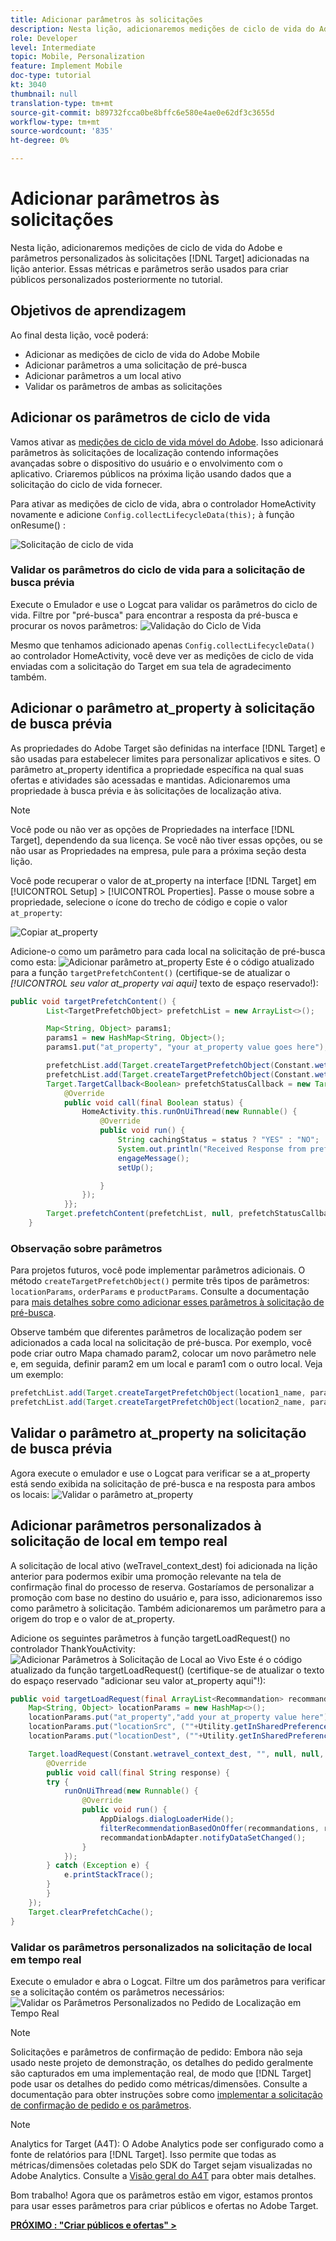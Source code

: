 ```yaml
---
title: Adicionar parâmetros às solicitações
description: Nesta lição, adicionaremos medições de ciclo de vida do Adobe e parâmetros personalizados às solicitações do Target adicionadas na lição anterior. Essas métricas e parâmetros serão usados para criar públicos personalizados posteriormente no tutorial.
role: Developer
level: Intermediate
topic: Mobile, Personalization
feature: Implement Mobile
doc-type: tutorial
kt: 3040
thumbnail: null
translation-type: tm+mt
source-git-commit: b89732fcca0be8bffc6e580e4ae0e62df3c3655d
workflow-type: tm+mt
source-wordcount: '835'
ht-degree: 0%

---
```



# Adicionar parâmetros às solicitações

Nesta lição, adicionaremos medições de ciclo de vida do Adobe e parâmetros personalizados às solicitações [!DNL Target] adicionadas na lição anterior. Essas métricas e parâmetros serão usados para criar públicos personalizados posteriormente no tutorial.

## Objetivos de aprendizagem

Ao final desta lição, você poderá:

* Adicionar as medições de ciclo de vida do Adobe Mobile
* Adicionar parâmetros a uma solicitação de pré-busca
* Adicionar parâmetros a um local ativo
* Validar os parâmetros de ambas as solicitações

## Adicionar os parâmetros de ciclo de vida

Vamos ativar as [medições de ciclo de vida móvel do Adobe](https://docs.adobe.com/content/help/en/mobile-services/android/metrics.html). Isso adicionará parâmetros às solicitações de localização contendo informações avançadas sobre o dispositivo do usuário e o envolvimento com o aplicativo. Criaremos públicos na próxima lição usando dados que a solicitação do ciclo de vida fornecer.

Para ativar as medições de ciclo de vida, abra o controlador HomeActivity novamente e adicione `Config.collectLifecycleData(this);` à função onResume() :

![Solicitação de ciclo de vida](assets/lifecycle_code.jpg)

### Validar os parâmetros do ciclo de vida para a solicitação de busca prévia

Execute o Emulador e use o Logcat para validar os parâmetros do ciclo de vida. Filtre por &quot;pré-busca&quot; para encontrar a resposta da pré-busca e procurar os novos parâmetros:
![Validação do Ciclo de Vida](assets/lifecycle_validation.jpg)

Mesmo que tenhamos adicionado apenas `Config.collectLifecycleData()` ao controlador HomeActivity, você deve ver as medições de ciclo de vida enviadas com a solicitação do Target em sua tela de agradecimento também.

## Adicionar o parâmetro at_property à solicitação de busca prévia

As propriedades do Adobe Target são definidas na interface [!DNL Target] e são usadas para estabelecer limites para personalizar aplicativos e sites. O parâmetro at_property identifica a propriedade específica na qual suas ofertas e atividades são acessadas e mantidas. Adicionaremos uma propriedade à busca prévia e às solicitações de localização ativa.

>[!NOTE]
>
>Você pode ou não ver as opções de Propriedades na interface [!DNL Target], dependendo da sua licença. Se você não tiver essas opções, ou se não usar as Propriedades na empresa, pule para a próxima seção desta lição.

Você pode recuperar o valor de at_property na interface [!DNL Target] em [!UICONTROL Setup] > [!UICONTROL Properties].  Passe o mouse sobre a propriedade, selecione o ícone do trecho de código e copie o valor `at_property`:

![Copiar at_property](assets/at_property_interface.jpg)

Adicione-o como um parâmetro para cada local na solicitação de pré-busca como esta:
![Adicionar parâmetro at_property](assets/params_at_property.jpg)
Este é o código atualizado para a função `targetPrefetchContent()` (certifique-se de atualizar o _[!UICONTROL seu valor at_property vai aqui]_ texto de espaço reservado!):

```java
public void targetPrefetchContent() {
        List<TargetPrefetchObject> prefetchList = new ArrayList<>();

        Map<String, Object> params1;
        params1 = new HashMap<String, Object>();
        params1.put("at_property", "your at_property value goes here");

        prefetchList.add(Target.createTargetPrefetchObject(Constant.wetravel_engage_home, params1));
        prefetchList.add(Target.createTargetPrefetchObject(Constant.wetravel_engage_search, params1));
        Target.TargetCallback<Boolean> prefetchStatusCallback = new Target.TargetCallback<Boolean>() {
            @Override
            public void call(final Boolean status) {
                HomeActivity.this.runOnUiThread(new Runnable() {
                    @Override
                    public void run() {
                        String cachingStatus = status ? "YES" : "NO";
                        System.out.println("Received Response from prefetch : " + cachingStatus);
                        engageMessage();
                        setUp();

                    }
                });
            }};
        Target.prefetchContent(prefetchList, null, prefetchStatusCallback);
    }
```

### Observação sobre parâmetros

Para projetos futuros, você pode implementar parâmetros adicionais. O método `createTargetPrefetchObject()` permite três tipos de parâmetros: `locationParams`, `orderParams` e `productParams`. Consulte a documentação para [mais detalhes sobre como adicionar esses parâmetros à solicitação de pré-busca](https://docs.adobe.com/content/help/en/mobile-services/android/target-android/c-mob-target-prefetch-android.html).

Observe também que diferentes parâmetros de localização podem ser adicionados a cada local na solicitação de pré-busca. Por exemplo, você pode criar outro Mapa chamado param2, colocar um novo parâmetro nele e, em seguida, definir param2 em um local e param1 com o outro local. Veja um exemplo:

```java
prefetchList.add(Target.createTargetPrefetchObject(location1_name, params1);
prefetchList.add(Target.createTargetPrefetchObject(location2_name, params2);
```

## Validar o parâmetro at_property na solicitação de busca prévia

Agora execute o emulador e use o Logcat para verificar se a at_property está sendo exibida na solicitação de pré-busca e na resposta para ambos os locais:
![Validar o parâmetro at_property](assets/parameters_at_property_validation.jpg)

## Adicionar parâmetros personalizados à solicitação de local em tempo real

A solicitação de local ativo (weTravel_context_dest) foi adicionada na lição anterior para podermos exibir uma promoção relevante na tela de confirmação final do processo de reserva. Gostaríamos de personalizar a promoção com base no destino do usuário e, para isso, adicionaremos isso como parâmetro à solicitação. Também adicionaremos um parâmetro para a origem do trop e o valor de at_property.

Adicione os seguintes parâmetros à função targetLoadRequest() no controlador ThankYouActivity:
![Adicionar Parâmetros à Solicitação de Local ao Vivo](assets/parameters_live_location.jpg)
Este é o código atualizado da função targetLoadRequest() (certifique-se de atualizar o texto do espaço reservado &quot;adicionar seu valor at_property aqui&quot;!):

```java
public void targetLoadRequest(final ArrayList<Recommandation> recommandations) {
    Map<String, Object> locationParams = new HashMap<>();
    locationParams.put("at_property","add your at_property value here");
    locationParams.put("locationSrc", (""+Utility.getInSharedPreference(ThankYouActivity.this,Constant.departure,"")));
    locationParams.put("locationDest", (""+Utility.getInSharedPreference(ThankYouActivity.this,Constant.destination,"")));

    Target.loadRequest(Constant.wetravel_context_dest, "", null, null, locationParams, new Target.TargetCallback<String>() {
        @Override
        public void call(final String response) {
        try {
            runOnUiThread(new Runnable() {
                @Override
                public void run() {
                    AppDialogs.dialogLoaderHide();
                    filterRecommendationBasedOnOffer(recommandations, response);
                    recommandationbAdapter.notifyDataSetChanged();
                }
            });
        } catch (Exception e) {
            e.printStackTrace();
        }
        }
    });
    Target.clearPrefetchCache();
}
```

### Validar os parâmetros personalizados na solicitação de local em tempo real

Execute o emulador e abra o Logcat. Filtre um dos parâmetros para verificar se a solicitação contém os parâmetros necessários:
![Validar os Parâmetros Personalizados no Pedido de Localização em Tempo Real](assets/parameters_live_location_validation.jpg)

>[!NOTE]
>
>Solicitações e parâmetros de confirmação de pedido: Embora não seja usado neste projeto de demonstração, os detalhes do pedido geralmente são capturados em uma implementação real, de modo que [!DNL Target] pode usar os detalhes do pedido como métricas/dimensões. Consulte a documentação para obter instruções sobre como [implementar a solicitação de confirmação de pedido e os parâmetros](https://docs.adobe.com/content/help/en/mobile-services/android/target-android/c-target-methods.html).

>[!NOTE]
>
>Analytics for Target (A4T): O Adobe Analytics pode ser configurado como a fonte de relatórios para [!DNL Target]. Isso permite que todas as métricas/dimensões coletadas pelo SDK do Target sejam visualizadas no Adobe Analytics. Consulte a [Visão geral do A4T](https://docs.adobe.com/content/help/en/target/using/integrate/a4t/a4t.html) para obter mais detalhes.

Bom trabalho! Agora que os parâmetros estão em vigor, estamos prontos para usar esses parâmetros para criar públicos e ofertas no Adobe Target.

**[PRÓXIMO : &quot;Criar públicos e ofertas&quot; >](create-audiences-and-offers.md)**

